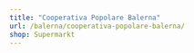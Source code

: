 ```yaml
---
title: "Cooperativa Popolare Balerna"
url: /balerna/cooperativa-popolare-balerna/
shop: Supermarkt
---
```

